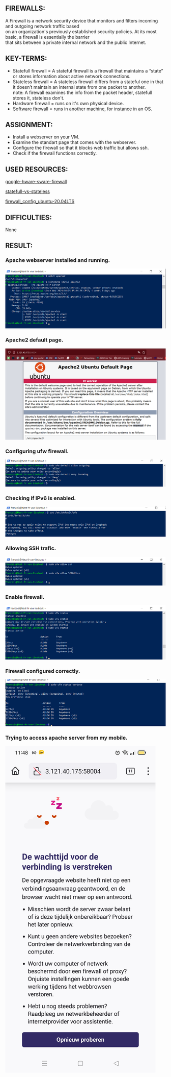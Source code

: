 ## FIREWALLS:

A Firewall is a network security device that monitors and filters incoming and outgoing network traffic based  
on an organization's previously established security policies. At its most basic, a firewall is essentially the barrier  
that sits between a private internal network and the public Internet.  

## KEY-TERMS:

* Statefull firewall = A stateful firewall is a firewall that maintains a “state” or stores information about active network connections.  
* Stateless firewall = A stateless firewall differs from a stateful one in that it doesn’t maintain an internal state from one packet to another.  
  note: A firewall examines the info from the packet header, statefull stores it, stateless don't.  
* Hardware firewall = runs on it's own physical device.
* Software firewall = runs in another machine, for instance in an OS.

## ASSIGNMENT:

* Install a webserver on your VM.
* Examine the standart page that comes with the webserver.
* Configure the firewall so that it blocks web traffic but allows ssh.
* Check if the firewall functions correctly.

## USED RESOURCES:

[google-hware-sware-firewall](https://www.google.com/search?client=firefox-b-d&q=hardware+software+firewall)

[statefull-vs-stateless](https://www.checkpoint.com/cyber-hub/network-security/what-is-firewall/what-is-a-stateful-firewall/stateful_vs_stateless_firewall/)

[firewall_config_ubuntu-20.04LTS](https://www.cyberciti.biz/faq/how-to-configure-firewall-with-ufw-on-ubuntu-20-04-lts/#Block_ports_with_ufw)

## DIFFICULTIES:

None

## RESULT:

### Apache webserver installed and running.
![active_webserver](../00_includes/Security/SEC2.0.png)

### Apache2 default page.
![standard-page-apache2](../00_includes/Security/SEC2.1.png)

### Configuring ufw firewall.
![allow_deny_trafic](../00_includes/Security/SEC2.2.png)

### Checking if IPv6 is enabled.
![IPv6_enabled](../00_includes/Security/SEC2.3.png)

### Allowing SSH trafic.
![allow-SSH](../00_includes/Security/SEC2.4.png)

### Enable firewall.
![enable_ufw](../00_includes/Security/SEC2.5.png)

### Firewall configured correctly.
![ufw_status_verbose](../00_includes/Security/SEC2.6.png)

### Trying to access apache server from my mobile. 
![access_denied](../00_includes/Security/SEC2.7.jpg)
